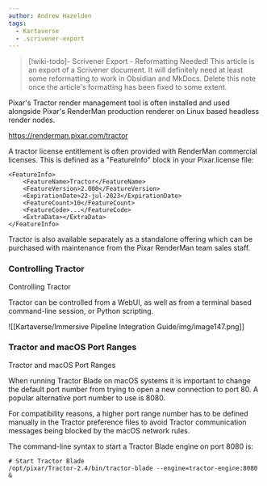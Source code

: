 ```yaml
---
author: Andrew Hazelden
tags:
  - Kartaverse
  - .scrivener-export
---
```




> [!wiki-todo]- Scrivener Export - Reformatting Needed!
> This article is an export of a Scrivener document. It will definitely need at least some reformatting to work in Obsidian and MkDocs. Delete this note once the article's formatting  has been fixed to some extent.

Pixar's Tractor render management tool is often installed and used alongside Pixar's RenderMan production renderer on Linux based headless render nodes.

<https://renderman.pixar.com/tractor>

A tractor license entitlement is often provided with RenderMan commercial licenses. This is defined as a "FeatureInfo" block in your Pixar.license file:

    <FeatureInfo>
        <FeatureName>Tractor</FeatureName>
        <FeatureVersion>2.000</FeatureVersion>
        <ExpirationDate>22-jul-2023</ExpirationDate>
        <FeatureCount>10</FeatureCount>
        <FeatureCode>...</FeatureCode>
        <ExtraData></ExtraData>
    </FeatureInfo>

Tractor is also available separately as a standalone offering which can be purchased with maintenance from the Pixar RenderMan team sales staff.

### Controlling Tractor

Controlling Tractor

Tractor can be controlled from a WebUI, as well as from a terminal based command-line session, or Python scripting.

![[Kartaverse/Immersive Pipeline Integration Guide/img/image147.png]]

### Tractor and macOS Port Ranges

Tractor and macOS Port Ranges

When running Tractor Blade on macOS systems it is important to change the default port number from trying to open a new connection to port 80. A popular alternative port number to use is 8080.

For compatibility reasons, a higher port range number has to be defined manually in the Tractor preference files to avoid Tractor communication messages being blocked by the macOS network rules.

The command-line syntax to start a Tractor Blade engine on port 8080 is:

    # Start Tractor Blade
    /opt/pixar/Tractor-2.4/bin/tractor-blade --engine=tractor-engine:8080 &